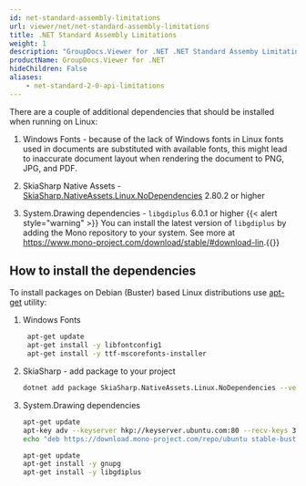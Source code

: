 ```yaml
---
id: net-standard-assembly-limitations
url: viewer/net/net-standard-assembly-limitations
title: .NET Standard Assembly Limitations
weight: 1
description: "GroupDocs.Viewer for .NET .NET Standard Assemby Limitatinos and Linux Docker Dependencies."
productName: GroupDocs.Viewer for .NET
hideChildren: False
aliases:
    - net-standard-2-0-api-limitations
---
```

There are a couple of additional dependencies that should be installed when running on Linux:

1. Windows Fonts - because of the lack of Windows fonts in Linux fonts used in documents are substituted with available fonts, this might lead to inaccurate document layout when rendering the document to PNG, JPG, and PDF.

2. SkiaSharp Native Assets - [SkiaSharp.NativeAssets.Linux.NoDependencies](https://www.nuget.org/packages/SkiaSharp.NativeAssets.Linux.NoDependencies/) 2.80.2 or higher

3. System.Drawing dependencies - `libgdiplus` 6.0.1 or higher
    {{< alert style="warning" >}} You can install the latest version of `libgdiplus` by adding the Mono repository to your system. See more at <https://www.mono-project.com/download/stable/#download-lin>.{{</alert>}}

## How to install the dependencies

To install packages on Debian (Buster) based Linux distributions use [apt-get](https://wiki.debian.org/apt-get) utility:

1. Windows Fonts

    ```sh
     apt-get update
     apt-get install -y libfontconfig1
     apt-get install -y ttf-mscorefonts-installer
    ```

2. SkiaSharp - add package to your project

     ```sh
     dotnet add package SkiaSharp.NativeAssets.Linux.NoDependencies --version 2.80.3
     ```

3. System.Drawing dependencies

    ```bash
    apt-get update
    apt-key adv --keyserver hkp://keyserver.ubuntu.com:80 --recv-keys 3FA7E0328081BFF6A14DA29AA6A19B38D3D831EF
    echo "deb https://download.mono-project.com/repo/ubuntu stable-buster main" >> /etc/apt/sources.list.d/mono-official-stable.list
    
    apt-get update
    apt-get install -y gnupg
    apt-get install -y libgdiplus
    ```
